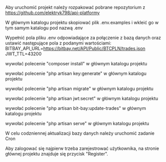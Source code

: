 Aby uruchomić projekt należy rozpakować pobrane repozytorium z https://github.com/elektryk798/api-platformy

W głównym katalogu projektu skopiować plik .env.examples i wkleić go w tym samym katalogu pod nazwą .env 

Wypełnić pola pliku .env odpowiadające za połączenie z bazą danych
oraz ustawić następujące pola z podanymi wartościami:
BITBAY_API_URL=https://bitbay.net/API/Public/BTCPLN/trades.json
JWT_TTL=43200

wywołać polecenie "composer install" w głównym katalogu projektu

wywołać polecenie "php artisan key:generate" w głównym katalogu projektu

wywołać polecenie "php artisan migrate" w głównym katalogu projektu

wywołać polecenie "php artisan jwt:secret" w głównym katalogu projektu

wywołać polecenie "php artisan bit-bay:update-trades" w głównym katalogu projektu

wywołać polecenie "php artisan serve" w głównym katalogu projektu

W celu codzniennej aktualizacji bazy danych należy uruchomić zadanie Cron

Aby zalogować się najpierw trzeba zarejestrować użytkownika, 
na stronie głównej projektu znajduje się przycisk "Register".